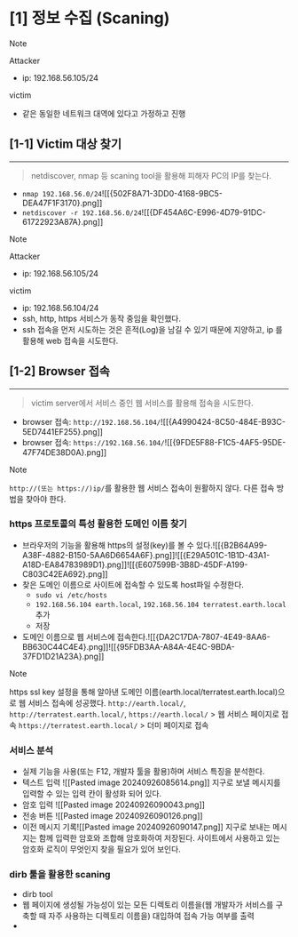 # \[1] 정보 수집 (Scaning)
> [!Note]
> Attacker
> - ip: 192.168.56.105/24
> 
> victim
> - 같은 동일한 네트워크 대역에 있다고 가정하고 진행
## \[1-1] Victim 대상 찾기
---
> netdiscover, nmap 등 scaning tool을 활용해 피해자 PC의 IP를 찾는다.
- `nmap 192.168.56.0/24`![[{502F8A71-3DD0-4168-9BC5-DEA47F1F3170}.png]]
- `netdiscover -r 192.168.56.0/24`![[{DF454A6C-E996-4D79-91DC-61722923A87A}.png]]

> [!Note]
> Attacker
> - ip: 192.168.56.105/24
> 
> victim
> - ip: 192.168.56.104/24
> - ssh, http, https 서비스가 동작 중임을 확인했다.
> - ssh 접속을 먼저 시도하는 것은 흔적(Log)을 남길 수 있기 때문에 지양하고,
>   ip 를 활용해 web 접속을 시도한다.

## \[1-2] Browser 접속
---
> victim server에서 서비스 중인 웹 서비스를 활용해 접속을 시도한다.
- browser 접속: `http://192.168.56.104/`![[{A4990424-8C50-484E-B93C-5ED7441EF255}.png]]
- browser 접속: `https://192.168.56.104/`![[{9FDE5F88-F1C5-4AF5-95DE-47F74DE38D0A}.png]]
> [!Note]
> `http://(또는 https://)ip/`를 활용한 웹 서비스 접속이 원활하지 않다.
> 다른 접속 방법을 찾아야 한다.

### https 프로토콜의 특성 활용한 도메인 이름 찾기
- 브라우저의 기능을 활용해 https의 설정(key)를 볼 수 있다.![[{B2B64A99-A38F-4882-B150-5AA6D6654A6F}.png]]![[{E29A501C-1B1D-43A1-A18D-EA84783989D1}.png]]![[{E607599B-3B8D-45DF-A199-C803C42EA692}.png]]
- 찾은 도메인 이름으로 사이트에 접속할 수 있도록 host파일 수정한다.
	- `sudo vi /etc/hosts`
	- `192.168.56.104 earth.local`, `192.168.56.104 terratest.earth.local` 추가
	- 저장
- 도메인 이름으로 웹 서비스에 접속한다.![[{DA2C17DA-7807-4E49-8AA6-BB630C44C4E4}.png]]![[{95FDB3AA-A84A-4E4C-9BDA-37FD1D21A23A}.png]]
> [!Note]
> https ssl key 설정을 통해 알아낸 도메인 이름(earth.local/terratest.earth.local)으로 웹 서비스 접속에 성공했다.
> `http://earth.local/`, `http://terratest.earth.local/`, `https://earth.local/` > 웹 서비스 페이지로 접속
> `https://terratest.earth.local/` > 더미 페이지로 접속

### 서비스 분석
- 실제 기능을 사용(또는 F12, 개발자 툴을 활용)하며 서비스 특징을 분석한다.
- 텍스트 입력
  ![[Pasted image 20240926085614.png]]
  지구로 보낼 메시지를 입력할 수 있는 입력 칸이 활성화 되어 있다.
- 암호 입력
  ![[Pasted image 20240926090043.png]]
- 전송 버튼
  ![[Pasted image 20240926090126.png]]
- 이전 메시지 기록![[Pasted image 20240926090147.png]]
  지구로 보내는 메시지는 함께 입력한 암호와 조합해 암호화하여 저장된다.
  사이트에서 사용하고 있는 암호화 로직이 무엇인지 찾을 필요가 있어 보인다.

### dirb 툴을 활용한 scaning
- dirb tool
- 웹 페이지에 생성될 가능성이 있는 모든 디렉토리 이름을(웹 개발자가 서비스를 구축할 때 자주 사용하는 디렉토리 이름을) 대입하여 접속 가능 여부를 출력
- 
